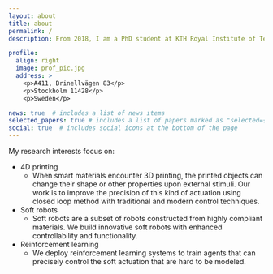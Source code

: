 ```yaml
---
layout: about
title: about
permalink: /
description: From 2018, I am a PhD student at KTH Royal Institute of Technology, Sweden.

profile:
  align: right
  image: prof_pic.jpg
  address: >
    <p>A411, Brinellvägen 83</p>
    <p>Stockholm 11428</p>
    <p>Sweden</p>

news: true  # includes a list of news items
selected_papers: true # includes a list of papers marked as "selected={true}"
social: true  # includes social icons at the bottom of the page
---
```


My research interests focus on:
- 4D printing
  - When smart materials encounter 3D printing, the printed objects can change their shape or other properties upon external stimuli. Our work is to improve the precision of this kind of actuation using closed loop method with traditional and modern control techniques.
- Soft robots
  - Soft robots are a subset of robots constructed from highly compliant materials. We build innovative soft robots with enhanced controllability and functionality.
- Reinforcement learning
  - We deploy reinforcement learning systems to train agents that can precisely control the soft actuation that are hard to be modeled.